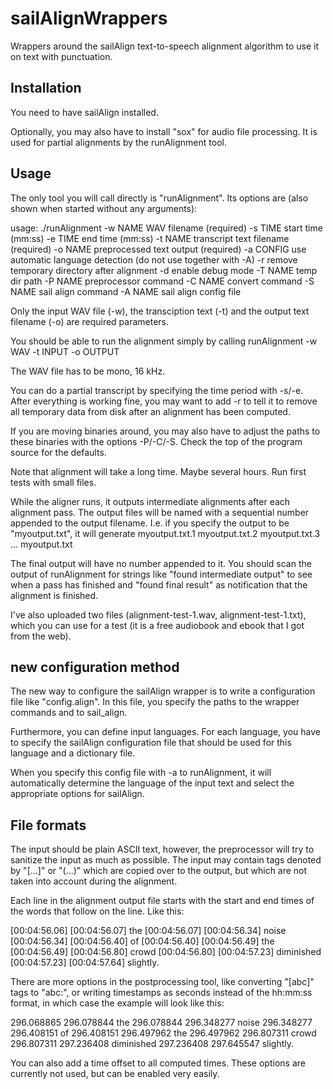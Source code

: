 sailAlignWrappers
=================

Wrappers around the sailAlign text-to-speech alignment algorithm to use it on text with punctuation.


Installation
------------

You need to have sailAlign installed.

Optionally, you may also have to install "sox" for audio file processing.
It is used for partial alignments by the runAlignment tool.


Usage
-----

The only tool you will call directly is "runAlignment".
Its options are (also shown when started without any arguments):

usage: ./runAlignment
  -w NAME    WAV filename (required)
  -s TIME    start time (mm:ss)
  -e TIME    end time (mm:ss)
  -t NAME    transcript text filename (required)
  -o NAME    preprocessed text output (required)
  -a CONFIG  use automatic language detection (do not use together with -A)
  -r         remove temporary directory after alignment
  -d         enable debug mode
  -T NAME    temp dir path
  -P NAME    preprocessor command
  -C NAME    convert command
  -S NAME    sail align command
  -A NAME    sail align config file

Only the input WAV file (-w), the transciption text (-t) and
the output text filename (-o) are required parameters.

You should be able to run the alignment simply by calling
  runAlignment -w WAV -t INPUT -o OUTPUT

The WAV file has to be mono, 16 kHz.

You can do a partial transcript by specifying the time period
with -s/-e. After everything is working fine, you may want
to add -r to tell it to remove all temporary data from disk
after an alignment has been computed.

If you are moving binaries around, you may also have to
adjust the paths to these binaries with the options -P/-C/-S.
Check the top of the program source for the defaults.

Note that alignment will take a long time. Maybe several hours.
Run first tests with small files.

While the aligner runs, it outputs intermediate alignments after
each alignment pass. The output files will be named with a sequential
number appended to the output filename. I.e. if you specify the
output to be "myoutput.txt", it will generate
  myoutput.txt.1
  myoutput.txt.2
  myoutput.txt.3
  ...
  myoutput.txt

The final output will have no number appended to it.
You should scan the output of runAlignment for strings like
"found intermediate output" to see when a pass has finished and
"found final result" as notification that the alignment is finished.

I've also uploaded two files (alignment-test-1.wav, alignment-test-1.txt),
which you can use for a test (it is a free audiobook and ebook that I got
from the web).


new configuration method
------------------------
The new way to configure the sailAlign wrapper is to write a configuration
file like "config.align". In this file, you specify the paths to the wrapper
commands and to sail_align.

Furthermore, you can define input languages. For each language, you have to
specify the sailAlign configuration file that should be used for this language
and a dictionary file.

When you specify this config file with -a to runAlignment, it will
automatically determine the language of the input text and select the
appropriate options for sailAlign.


File formats
------------

The input should be plain ASCII text, however, the preprocessor will
try to sanitize the input as much as possible.
The input may contain tags denoted by "[...]" or "(...)" which are copied over to
the output, but which are not taken into account during the alignment.

Each line in the alignment output file starts with the
start and end times of the words that follow on the line.
Like this:

[00:04:56.06] [00:04:56.07] the
[00:04:56.07] [00:04:56.34] noise
[00:04:56.34] [00:04:56.40] of
[00:04:56.40] [00:04:56.49] the
[00:04:56.49] [00:04:56.80] crowd
[00:04:56.80] [00:04:57.23] diminished
[00:04:57.23] [00:04:57.64] slightly.

There are more options in the postprocessing tool, like converting
"[abc]" tags to "abc:", or writing timestamps as seconds instead
of the hh:mm:ss format, in which case the example will look like this:

296.068865 296.078844 the
296.078844 296.348277 noise
296.348277 296.408151 of
296.408151 296.497962 the
296.497962 296.807311 crowd
296.807311 297.236408 diminished
297.236408 297.645547 slightly.

You can also add a time offset to all computed times.
These options are currently not used, but can be enabled very easily.

